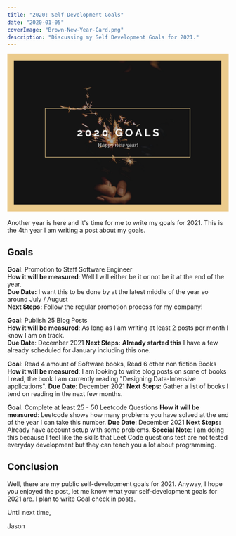 ```yaml
---
title: "2020: Self Development Goals"
date: "2020-01-05"
coverImage: "Brown-New-Year-Card.png"
description: "Discussing my Self Development Goals for 2021."
---
```


![Cover Image](./images/Brown-New-Year-Card.png)

Another year is here and it's time for me to write my goals for 2021. This is the 4th year I am writing a post about my goals.

## Goals

**Goal**: Promotion to Staff Software Engineer  
**How it will be measured**: Well I will either be it or not be it at the end of the year.  
**Due Date:** I want this to be done by at the latest middle of the year so around July / August  
**Next Steps:** Follow the regular promotion process for my company!

**Goal**: Publish 25 Blog Posts  
**How it will be measured**: As long as I am writing at least 2 posts per month I know I am on track.  
**Due Date**: December 2021
**Next Steps:** **Already started this** I have a few already scheduled for January including this one.

**Goal**: Read 4 amount of Software books, Read 6 other non fiction Books
**How it will be measured**: I am looking to write blog posts on some of books I read, the book I am currently reading "Designing Data-Intensive applications".
**Due Date**: December 2021
**Next Steps:** Gather a list of books I tend on reading in the next few months.

**Goal**: Complete at least 25 - 50 Leetcode Questions
**How it will be measured**: Leetcode shows how many problems you have solved at the end of the year I can take this number.
**Due Date**: December 2021
**Next Steps:** Already have account setup with some problems.
**Special Note**: I am doing this because I feel like the skills that Leet Code questions test are not tested everyday development but they can teach you a lot about programming.

## Conclusion

Well, there are my public self-development goals for 2021. Anyway, I hope you enjoyed the post, let me know what your self-development goals for 2021 are. I plan to write Goal check in posts.

Until next time,

Jason
